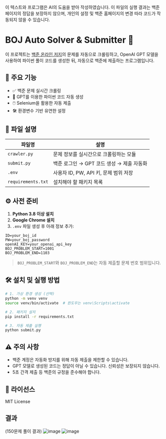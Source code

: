 이 텍스트와 프로그램은 AI의 도움을 받아 작성하였습니다.
이 파일의 실행 결과는 백준 페이지의 정답을 보장하지 않으며, 개인의 설정 및 백준 홈페이지의 변경 따라 코드가 작동되지 않을 수 있습니다.

# BOJ Auto Solver & Submitter 🤖

이 프로젝트는 [백준 온라인 저지](https://www.acmicpc.net)의 문제를 자동으로 크롤링하고, OpenAI GPT 모델을 사용하여 파이썬 풀이 코드를 생성한 뒤, 자동으로 백준에 제출하는 프로그램입니다.

## 🧠 주요 기능

- ✅ 백준 문제 실시간 크롤링
- 🤖 GPT를 이용한 파이썬 코드 자동 생성
- 🖱️ Selenium을 활용한 자동 제출
- 🛠️ 환경변수 기반 유연한 설정

## 📁 파일 설명

| 파일명       | 설명 |
|--------------|------|
| `crawler.py` | 문제 정보를 실시간으로 크롤링하는 모듈 |
| `submit.py`  | 백준 로그인 → GPT 코드 생성 → 제출 자동화 |
| `.env`       | 사용자 ID, PW, API 키, 문제 범위 저장 |
| `requirements.txt` | 설치해야 할 패키지 목록 |

## ⚙️ 사전 준비

1. **Python 3.8 이상 설치**
2. **Google Chrome 설치**
3. `.env` 파일 생성 후 아래 정보 추가:

```
ID=your_boj_id
PW=your_boj_password
openAI_KEY=your_openai_api_key
BOJ_PROBLEM_START=1001
BOJ_PROBLEM_END=1103
```

> `BOJ_PROBLEM_START`와 `BOJ_PROBLEM_END`는 자동 제출할 문제 번호 범위입니다.

## 🛠️ 설치 및 실행 방법

```bash
# 1. 가상 환경 생성 (선택)
python -m venv venv
source venv/bin/activate  # 윈도우는 venv\Scripts\activate

# 2. 패키지 설치
pip install -r requirements.txt

# 3. 자동 제출 실행
python submit.py
```

## ⚠️ 주의 사항

- 백준 계정은 자동화 방지를 위해 자동 제출을 제한할 수 있습니다.
- GPT 모델로 생성된 코드는 정답이 아닐 수 있습니다. 신뢰성은 보장되지 않습니다.
- 5초 간격 제출 등 백준의 규정을 준수해야 합니다.

## 📜 라이선스

MIT License

## 결과

(150문제 풀이 결과)
![image](https://github.com/user-attachments/assets/576058c7-37c0-4140-934a-25a092db2a2a)
![image](https://github.com/user-attachments/assets/77b547c3-32b3-41f7-93ea-f63dd4fc859c)
